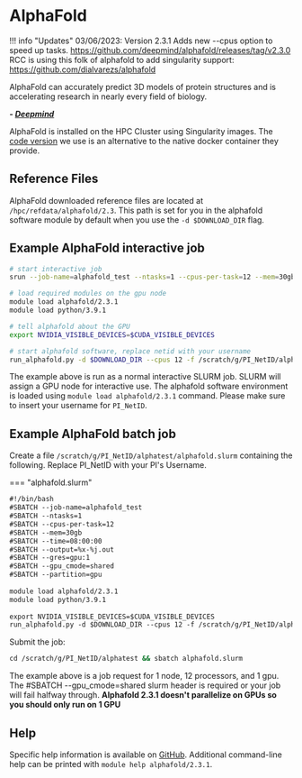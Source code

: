 # AlphaFold

!!! info "Updates"
    03/06/2023: Version 2.3.1 Adds new --cpus option to speed up tasks.  https://github.com/deepmind/alphafold/releases/tag/v2.3.0
    RCC is using this folk of alphafold to add singularity support: https://github.com/dialvarezs/alphafold

AlphaFold can accurately predict 3D models of protein structures and is accelerating research in nearly every field of biology.

***- [Deepmind](https://www.deepmind.com/research/highlighted-research/alphafold)***

AlphaFold is installed on the HPC Cluster using Singularity images. The [code version](https://github.com/dialvarezs/alphafold) we use is an alternative to the native docker container they provide.

## Reference Files

AlphaFold downloaded reference files are located at `/hpc/refdata/alphafold/2.3`. This path is set for you in the alphafold software module by default when you use the `-d $DOWNLOAD_DIR` flag.

## Example AlphaFold interactive job

```bash
# start interactive job
srun --job-name=alphafold_test --ntasks=1 --cpus-per-task=12 --mem=30gb --time=8:00:00 --gres=gpu:1 --gpu_cmode=shared --pty bash

# load required modules on the gpu node
module load alphafold/2.3.1
module load python/3.9.1

# tell alphafold about the GPU
export NVIDIA_VISIBLE_DEVICES=$CUDA_VISIBLE_DEVICES

# start alphafold software, replace netid with your username
run_alphafold.py -d $DOWNLOAD_DIR --cpus 12 -f /scratch/g/PI_NetID/alphatest/some.fasta -t 2020-05-14 -o /scratch/g/PI_NetID/alphatest/output
```

The example above is run as a normal interactive SLURM job. SLURM will assign a GPU node for interactive use. The alphafold software environment is loaded using `module load alphafold/2.3.1` command. Please make sure to insert your username for
`PI_NetID`.

## Example AlphaFold batch job

Create a file `/scratch/g/PI_NetID/alphatest/alphafold.slurm` containing the following. Replace PI_NetID with your PI's Username.

=== "alphafold.slurm"

```txt
#!/bin/bash
#SBATCH --job-name=alphafold_test
#SBATCH --ntasks=1
#SBATCH --cpus-per-task=12
#SBATCH --mem=30gb
#SBATCH --time=08:00:00
#SBATCH --output=%x-%j.out
#SBATCH --gres=gpu:1
#SBATCH --gpu_cmode=shared  
#SBATCH --partition=gpu
  
module load alphafold/2.3.1
module load python/3.9.1
  
export NVIDIA_VISIBLE_DEVICES=$CUDA_VISIBLE_DEVICES
run_alphafold.py -d $DOWNLOAD_DIR --cpus 12 -f /scratch/g/PI_NetID/alphatest/some.fasta -t 2020-05-14 -o /scratch/u/PI_NetID/alphatest/output
```

Submit the job:

```bash
cd /scratch/g/PI_NetID/alphatest && sbatch alphafold.slurm
```

The example above is a job request for 1 node, 12 processors, and 1 gpu. The #SBATCH --gpu_cmode=shared slurm header is required or your job will fail halfway through. **Alphafold 2.3.1 doesn't parallelize on GPUs so you should only run on 1 GPU**

## Help

Specific help information is available on [GitHub](https://github.com/dialvarezs/alphafold). Additional command-line help can be printed with `module help alphafold/2.3.1`.
